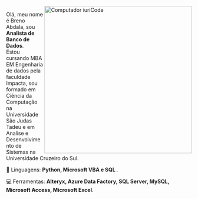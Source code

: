 <img src="https://raw.githubusercontent.com/MicaelliMedeiros/micaellimedeiros/master/image/computer-illustration.png" min-width="400px" max-width="400px" width="400px" align="right" alt="Computador iuriCode">

<p align="left">

Olá, meu nome é Breno Abdala, sou <strong>Analista de Banco de Dados</strong>.<br>
Estou cursando MBA EM Engenharia de dados pela faculdade Impacta, sou formado em Ciência da Computação na Universidade São Judas Tadeu  e em Analise e Desenvolvimento de Sistemas na Universidade Cruzeiro do Sul.

</p>

<p align="left">
 🚀 Linguagens: <strong>Python, Microsoft VBA e SQL </strong>.
</p>

<p align="left">
  💻 Ferramentas: <strong>Alteryx, Azure Data Factory, SQL Server, MySQL, Microsoft Access, Microsoft Excel</strong>.
</p>



